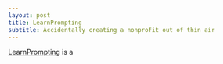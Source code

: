 ```yaml
---
layout: post
title: LearnPrompting
subtitle: Accidentally creating a nonprofit out of thin air
---
```

<a href="https://learnprompting.org">LearnPrompting</a> is a 